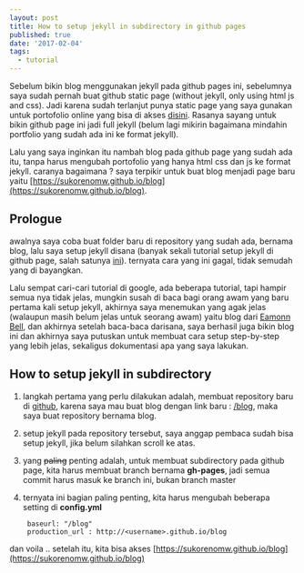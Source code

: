 ```yaml
---
layout: post
title: How to setup jekyll in subdirectory in github pages
published: true
date: '2017-02-04'
tags:
  - tutorial
---
```

Sebelum bikin blog menggunakan jekyll pada github pages ini, sebelumnya saya sudah pernah buat github static page (without jekyll, only using html js and css). Jadi karena sudah terlanjut punya static page yang saya gunakan untuk portofolio online yang bisa di akses [disini](https://sukorenomw.github.io). Rasanya sayang untuk bikin github page ini jadi full jekyll (belum lagi mikirin bagaimana mindahin portfolio yang sudah ada ini ke format jekyll).

Lalu yang saya inginkan itu nambah blog pada github page yang sudah ada itu, tanpa harus mengubah portofolio yang hanya html css dan js ke format jekyll. caranya bagaimana ? saya terpikir untuk buat blog menjadi page baru yaitu [https://sukorenomw.github.io/blog](https://sukorenomw.github.io/blog).

## Prologue

awalnya saya coba buat folder baru di repository yang sudah ada, bernama blog, lalu saya setup jekyll disana (banyak sekali tutorial setup jekyll di github page, salah satunya [ini](https://jekyllrb.com/docs/github-pages/)). ternyata cara yang ini gagal, tidak semudah yang di bayangkan.

Lalu sempat cari-cari tutorial di google, ada beberapa tutorial, tapi hampir semua nya tidak jelas, mungkin susah di baca bagi orang awam yang baru pertama kali setup jekyll, akhirnya saya menemukan yang agak jelas (walaupun masih belum jelas untuk seorang awam) yaitu blog dari [Eamonn Bell](http://www.eamonnbell.com/blog/2014/08/21/github-pages-subdirectory-hassle/), dan akhirnya setelah baca-baca darisana, saya berhasil juga bikin blog ini dan akhirnya saya putuskan untuk membuat cara setup step-by-step yang lebih jelas, sekaligus dokumentasi apa yang saya lakukan.

## How to setup jekyll in subdirectory

1. langkah pertama yang perlu dilakukan adalah, membuat repository baru di [github](https://github.com), karena saya mau buat blog dengan link baru : [/blog](https://sukorenomw.github.io/blog), maka saya buat repository bernama blog.

2. setup jekyll pada repository tersebut, saya anggap pembaca sudah bisa setup jekyll, jika belum silahkan scroll ke atas.

3. yang ~~paling~~ penting adalah, untuk membuat subdirectory pada github page, kita harus membuat branch bernama **gh-pages**, jadi semua commit harus masuk ke branch ini, bukan branch master

4. ternyata ini bagian paling penting, kita harus mengubah beberapa setting di **config.yml**

        baseurl: "/blog"
        production_url : http://<username>.github.io/blog
        
dan voila .. setelah itu, kita bisa akses [https://sukorenomw.github.io/blog](https://sukorenomw.github.io/blog)
